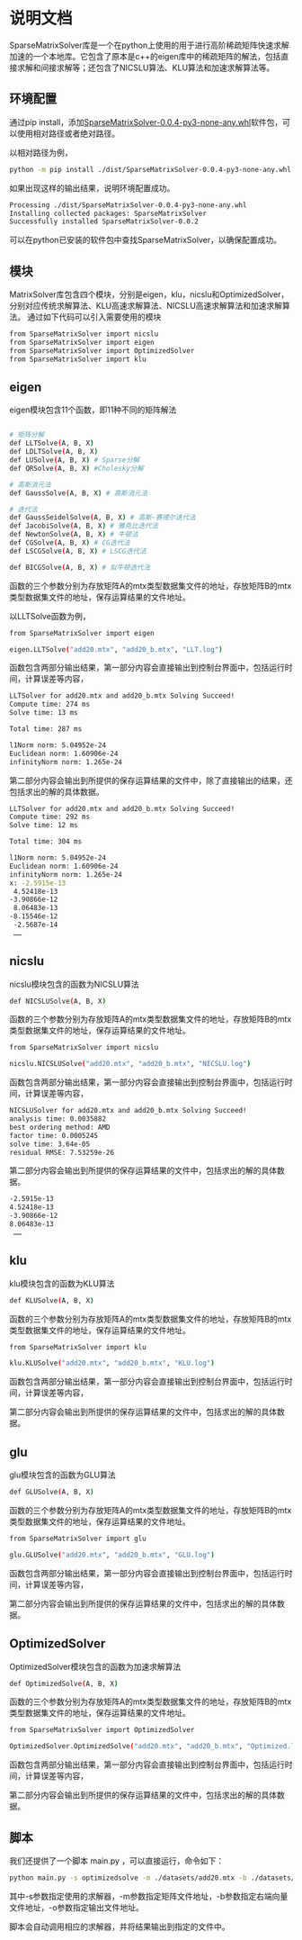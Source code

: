 # 说明文档

SparseMatrixSolver库是一个在python上使用的用于进行高阶稀疏矩阵快速求解加速的一个本地库。它包含了原本是c++的eigen库中的稀疏矩阵的解法，包括直接求解和间接求解等；还包含了NICSLU算法、KLU算法和加速求解算法等。

## 环境配置

通过pip install，添加[SparseMatrixSolver-0.0.4-py3-none-any.whl](dist/SparseMatrixSolver-0.0.4-py3-none-any.whl)软件包，可以使用相对路径或者绝对路径。

以相对路径为例，

```sh
python -m pip install ./dist/SparseMatrixSolver-0.0.4-py3-none-any.whl
```

如果出现这样的输出结果，说明环境配置成功。

```sh
Processing ./dist/SparseMatrixSolver-0.0.4-py3-none-any.whl
Installing collected packages: SparseMatrixSolver
Successfully installed SparseMatrixSolver-0.0.2
```

可以在python已安装的软件包中查找SparseMatrixSolver，以确保配置成功。

## 模块

MatrixSolver库包含四个模块，分别是eigen，klu，nicslu和OptimizedSolver，分别对应传统求解算法、KLU高速求解算法、NICSLU高速求解算法和加速求解算法。
通过如下代码可以引入需要使用的模块

```sh
from SparseMatrixSolver import nicslu
from SparseMatrixSolver import eigen
from SparseMatrixSolver import OptimizedSolver
from SparseMatrixSolver import klu
```

## eigen

eigen模块包含11个函数，即11种不同的矩阵解法

```sh

# 矩阵分解
def LLTSolve(A, B, X)
def LDLTSolve(A, B, X)
def LUSolve(A, B, X) # Sparse分解
def QRSolve(A, B, X) #Cholesky分解

# 高斯消元法
def GaussSolve(A, B, X) # 高斯消元法

# 迭代法
def GaussSeidelSolve(A, B, X) # 高斯-赛德尔迭代法
def JacobiSolve(A, B, X) # 雅克比迭代法
def NewtonSolve(A, B, X) # 牛顿法
def CGSolve(A, B, X) # CG迭代法
def LSCGSolve(A, B, X) # LSCG迭代法

def BICGSolve(A, B, X) # 拟牛顿迭代法
```

函数的三个参数分别为存放矩阵A的mtx类型数据集文件的地址，存放矩阵B的mtx类型数据集文件的地址，保存运算结果的文件地址。

以LLTSolve函数为例，
```sh
from SparseMatrixSolver import eigen

eigen.LLTSolve("add20.mtx", "add20_b.mtx", "LLT.log")
```
函数包含两部分输出结果，第一部分内容会直接输出到控制台界面中，包括运行时间，计算误差等内容，

```sh
LLTSolver for add20.mtx and add20_b.mtx Solving Succeed!
Compute time: 274 ms
Solve time: 13 ms

Total time: 287 ms

l1Norm norm: 5.04952e-24
Euclidean norm: 1.60906e-24
infinityNorm norm: 1.265e-24
```

第二部分内容会输出到所提供的保存运算结果的文件中，除了直接输出的结果，还包括求出的解的具体数据。

```sh
LLTSolver for add20.mtx and add20_b.mtx Solving Succeed!
Compute time: 292 ms
Solve time: 12 ms

Total time: 304 ms

l1Norm norm: 5.04952e-24
Euclidean norm: 1.60906e-24
infinityNorm norm: 1.265e-24
x: -2.5915e-13
 4.52418e-13
-3.90866e-12
 8.06483e-13
-8.15546e-12
 -2.5687e-14
 ……
 ```
## nicslu

nicslu模块包含的函数为NICSLU算法

```sh
def NICSLUSolve(A, B, X)
```

函数的三个参数分别为存放矩阵A的mtx类型数据集文件的地址，存放矩阵B的mtx类型数据集文件的地址，保存运算结果的文件地址。

```sh
from SparseMatrixSolver import nicslu

nicslu.NICSLUSolve("add20.mtx", "add20_b.mtx", "NICSLU.log")
```
函数包含两部分输出结果，第一部分内容会直接输出到控制台界面中，包括运行时间，计算误差等内容，

```sh
NICSLUSolver for add20.mtx and add20_b.mtx Solving Succeed!
analysis time: 0.0035882
best ordering method: AMD
factor time: 0.0005245
solve time: 3.64e-05
residual RMSE: 7.53259e-26
```

第二部分内容会输出到所提供的保存运算结果的文件中，包括求出的解的具体数据。

```sh
-2.5915e-13
4.52418e-13
-3.90866e-12
8.06483e-13
 ……
 ```


## klu

klu模块包含的函数为KLU算法

```sh
def KLUSolve(A, B, X)
```


函数的三个参数分别为存放矩阵A的mtx类型数据集文件的地址，存放矩阵B的mtx类型数据集文件的地址，保存运算结果的文件地址。

```sh    
from SparseMatrixSolver import klu

klu.KLUSolve("add20.mtx", "add20_b.mtx", "KLU.log")
```
函数包含两部分输出结果，第一部分内容会直接输出到控制台界面中，包括运行时间，计算误差等内容，

第二部分内容会输出到所提供的保存运算结果的文件中，包括求出的解的具体数据。

## glu

glu模块包含的函数为GLU算法

```sh
def GLUSolve(A, B, X)
```


函数的三个参数分别为存放矩阵A的mtx类型数据集文件的地址，存放矩阵B的mtx类型数据集文件的地址，保存运算结果的文件地址。

```sh    
from SparseMatrixSolver import glu

glu.GLUSolve("add20.mtx", "add20_b.mtx", "GLU.log")
```
函数包含两部分输出结果，第一部分内容会直接输出到控制台界面中，包括运行时间，计算误差等内容，

第二部分内容会输出到所提供的保存运算结果的文件中，包括求出的解的具体数据。

## OptimizedSolver

OptimizedSolver模块包含的函数为加速求解算法

```sh
def OptimizedSolve(A, B, X)
```

函数的三个参数分别为存放矩阵A的mtx类型数据集文件的地址，存放矩阵B的mtx类型数据集文件的地址，保存运算结果的文件地址。

```sh
from SparseMatrixSolver import OptimizedSolver

OptimizedSolver.OptimizedSolve("add20.mtx", "add20_b.mtx", "Optimized.log")
```
函数包含两部分输出结果，第一部分内容会直接输出到控制台界面中，包括运行时间，计算误差等内容，

第二部分内容会输出到所提供的保存运算结果的文件中，包括求出的解的具体数据。

## 脚本

我们还提供了一个脚本 main.py ，可以直接运行，命令如下：

```sh
python main.py -s optimizedsolve -m ./datasets/add20.mtx -b ./datasets/add20_b.mtx -o ./output_x.dat
```

其中-s参数指定使用的求解器，-m参数指定矩阵文件地址，-b参数指定右端向量文件地址，-o参数指定输出文件地址。

脚本会自动调用相应的求解器，并将结果输出到指定的文件中。

